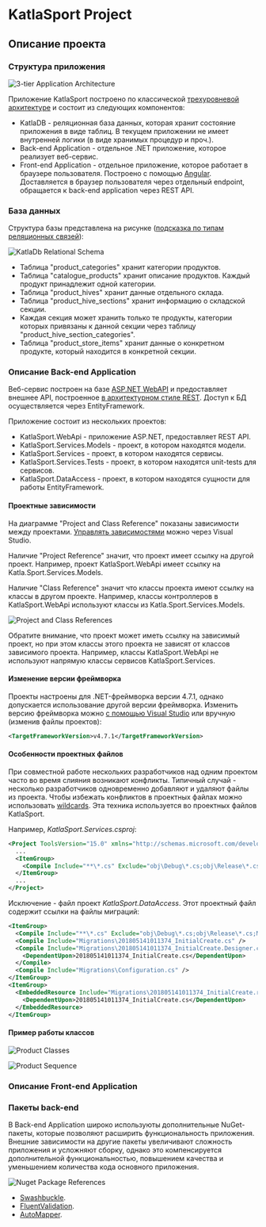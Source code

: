 # KatlaSport Project

## Описание проекта

### Структура приложения

![3-tier Application Architecture](images/3tier-architecture.png "3-tier Application Architecture")

Приложение KatlaSport построено по классической [трехуровневой архитектуре](https://ru.wikipedia.org/wiki/Трёхуровневая_архитектура) и состоит из следующих компонентов:

* KatlaDB - реляционная база данных, которая хранит состояние приложения в виде таблиц. В текущем приложении не имеет внутренней логики (в виде хранимых процедур и проч.).
* Back-end Application - отдельное .NET приложение, которое реализует веб-сервис.
* Front-end Application - отдельное приложение, которое работает в браузере пользователя. Построено с помощью [Angular](https://angular.io). Доставляется в браузер пользователя через отдельный endpoint, обращается к back-end application через REST API.

### База данных

Структура базы представлена на рисунке ([подсказка по типам реляционных связей](http://www.risetobloome.com/Page_1_S.aspx?ITEM=616)):

![KatlaDb Relational Schema](images/katladb-schema.png "KatlaDb Relational Schema")

* Таблица "product_categories" хранит категории продуктов.
* Таблица "catalogue_products" хранит описание продуктов. Каждый продукт принадлежит одной категории.
* Таблица "product_hives" хранит данные отдельного склада.
* Таблица "product_hive_sections" хранит информацию о складской секции.
* Каждая секция может хранить только те продукты, категории которых привязаны к данной секции через таблицу "product_hive_section_categories".
* Таблица "product_store_items" хранит данные о конкретном продукте, который находится в конкретной секции.

### Описание Back-end Application

Веб-сервис построен на базе [ASP.NET WebAPI](https://www.asp.net/web-api) и предоставляет внешнее API, построенное [в архитектурном стиле REST](http://www.restapitutorial.com/lessons/whatisrest.html). Доступ к БД осуществляется через EntityFramework.

Приложение состоит из нескольких проектов:

  * KatlaSport.WebApi - приложение ASP.NET, предоставляет REST API.
  * KatlaSport.Services.Models - проект, в котором находятся модели.
  * KatlaSport.Services - проект, в котором находятся сервисы.
  * KatlaSport.Services.Tests - проект, в котором находятся unit-tests для сервисов.
  * KatlaSport.DataAccess - проект, в котором находятся сущности для работы EntityFramework.

#### Проектные зависимости

На диаграмме "Project and Class Reference" показаны зависимости между проектами. [Управлять зависимостями](https://www.youtube.com/results?search_query=visual+studio+project+reference) можно через Visual Studio.

Наличие "Project Reference" значит, что проект имеет ссылку на другой проект. Например, проект KatlaSport.WebApi имеет ссылку на Katla.Sport.Services.Models.

Наличие "Class Reference" значит что классы проекта имеют ссылку на классы в другом проекте. Например, классы контроллеров в KatlaSport.WebApi используют классы из Katla.Sport.Services.Models.

![Project and Class References](images/solution-references.png "Project and Class References")

Обратите внимание, что проект может иметь ссылку на зависимый проект, но при этом классы этого проекта не зависят от классов зависимого проекта. Например, классы KatlaSport.WebApi не используют напрямую классы сервисов KatlaSport.Services.

#### Изменение версии фреймворка

Проекты настроены для .NET-фреймворка версии 4.7.1, однако допускается использование другой версии фреймворка. Изменить версию фреймворка можно [с помощью Visual Studio](https://msdn.microsoft.com/en-us/library/ff770576.aspx) или вручную (изменив файлы проектов):

```xml
<TargetFrameworkVersion>v4.7.1</TargetFrameworkVersion>
```

#### Особенности проектных файлов

При совместной работе нескольких разработчиков над одним проектом часто во время слияния возникают конфликты. Типичный случай - несколько разработчиков одновременно добавляют и удаляют файлы из проекта. Чтобы избежать конфликтов в проектных файлах можно использовать [wildcards](https://blogs.msdn.microsoft.com/msbuild/2006/03/08/how-to-exclude-multiple-files-from-a-wildcard/). Эта техника используется во проектных файлов KatlaSport.

Например, *KatlaSport.Services.csproj*:

```xml
<Project ToolsVersion="15.0" xmlns="http://schemas.microsoft.com/developer/msbuild/2003">
  ...
  <ItemGroup>
    <Compile Include="**\*.cs" Exclude="obj\Debug\*.cs;obj\Release\*.cs" />
  </ItemGroup>
  ...
</Project>
```

Исключение - файл проект *KatlaSport.DataAccess*. Этот проектный файл содержит ссылки на файлы миграций:

```xml
<ItemGroup>
  <Compile Include="**\*.cs" Exclude="obj\Debug\*.cs;obj\Release\*.cs;Migrations\*.*" />
  <Compile Include="Migrations\201805141011374_InitialCreate.cs" />
  <Compile Include="Migrations\201805141011374_InitialCreate.Designer.cs">
    <DependentUpon>201805141011374_InitialCreate.cs</DependentUpon>
  </Compile>
  <Compile Include="Migrations\Configuration.cs" />
</ItemGroup>
<ItemGroup>
  <EmbeddedResource Include="Migrations\201805141011374_InitialCreate.resx">
    <DependentUpon>201805141011374_InitialCreate.cs</DependentUpon>
  </EmbeddedResource>
</ItemGroup>
```

#### Пример работы классов

![Product Classes](../images/product-classes.png "Product Classes")

![Product Sequence](../images/product-sequence.png "Product Sequence")

### Описание Front-end Application

### Пакеты back-end

В Back-end Application широко используюты дополнительные NuGet-пакеты, которые позволяют расширить функциональность приложения. Внешние зависимости на другие пакеты увеличивают сложность приложения и усложняют сборку, однако это компенсируется дополнительной функциональностью, повышением качества и уменьшением количества кода основного приложения.

![Nuget Package References](images/nuget-references.png "Nuget Package References")

* [Swashbuckle](https://github.com/domaindrivendev/Swashbuckle).
* [FluentValidation](https://github.com/JeremySkinner/FluentValidation).
* [AutoMapper](https://automapper.org).
